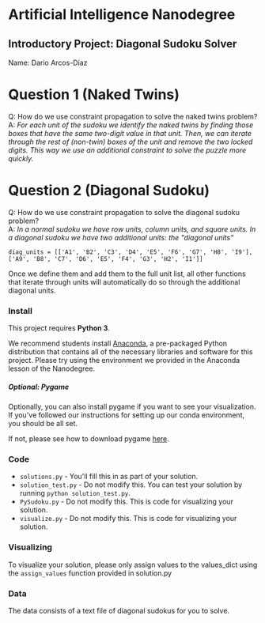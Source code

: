 # Artificial Intelligence Nanodegree
## Introductory Project: Diagonal Sudoku Solver

Name: Dario Arcos-Diaz

# Question 1 (Naked Twins)
Q: How do we use constraint propagation to solve the naked twins problem?  
A: *For each unit of the sudoku we identify the naked twins by finding those boxes that have the same two-digit value in that unit. Then, we can iterate through the rest of (non-twin) boxes of the unit and remove the two locked digits. This way we use an additional constraint to solve the puzzle more quickly.*

# Question 2 (Diagonal Sudoku)
Q: How do we use constraint propagation to solve the diagonal sudoku problem?  
A: *In a normal sudoku we have row units, column units, and square units. In a diagonal sudoku we have two additional units: the "diagonal units"*

```
diag_units = [['A1', 'B2', 'C3', 'D4', 'E5', 'F6', 'G7', 'H8', 'I9'], 
['A9', 'B8', 'C7', 'D6', 'E5', 'F4', 'G3', 'H2', 'I1']]
```
Once we define them and add them to the full unit list, all other functions that iterate through units will automatically do so through the additional diagonal units.

### Install

This project requires **Python 3**.

We recommend students install [Anaconda](https://www.continuum.io/downloads), a pre-packaged Python distribution that contains all of the necessary libraries and software for this project. 
Please try using the environment we provided in the Anaconda lesson of the Nanodegree.

##### Optional: Pygame

Optionally, you can also install pygame if you want to see your visualization. If you've followed our instructions for setting up our conda environment, you should be all set.

If not, please see how to download pygame [here](http://www.pygame.org/download.shtml).

### Code

* `solutions.py` - You'll fill this in as part of your solution.
* `solution_test.py` - Do not modify this. You can test your solution by running `python solution_test.py`.
* `PySudoku.py` - Do not modify this. This is code for visualizing your solution.
* `visualize.py` - Do not modify this. This is code for visualizing your solution.

### Visualizing

To visualize your solution, please only assign values to the values_dict using the ```assign_values``` function provided in solution.py

### Data

The data consists of a text file of diagonal sudokus for you to solve.
